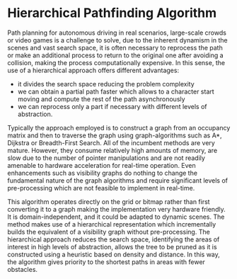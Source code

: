# Hierarchical Pathfinding Algorithm
Path planning for autonomous driving in real scenarios, large-scale crowds or video games is a challenge to solve, due to the inherent dynamism in the scenes and vast search space, it is often necessary to reprocess the path or make an additional process to return to the original one after avoiding a collision, making the process computationally expensive. In this sense, the use of a hierarchical approach offers different advantages: 

- it divides the search space reducing the problem complexity
- we can obtain a partial path faster which allows to a character start moving and compute the rest of the path asynchronously
- we can reprocess only a part if necessary with different levels of abstraction.

Typically the approach employed is to construct a graph from an occupancy matrix and then to traverse the graph using graph-algorithms such as A*, Dijkstra or Breadth-First Search. All of the incumbent methods are very mature. However, they consume relatively high amounts of memory, are slow due to the number of pointer manipulations and are not readily amenable to hardware acceleration for real-time operation. Even enhancements such as visibility graphs do nothing to change the fundamental nature of the graph algorithms and require significant levels of pre-processing which are not feasible to implement in real-time.

This algorithm operates directly on the grid or bitmap rather than first converting it to a graph making the implementation very hardware friendly. It is domain-independent, and it could be adapted to dynamic scenes. The method makes use of a hierarchical representation which incrementally builds the equivalent of a visibility graph without pre-processing. The hierarchical approach reduces the search space, identifying the areas of interest in high levels of abstraction, allows the tree to be pruned as it is constructed using a heuristic based on density and distance. In this way, the algorithm gives priority to the shortest paths in areas with fewer obstacles.
